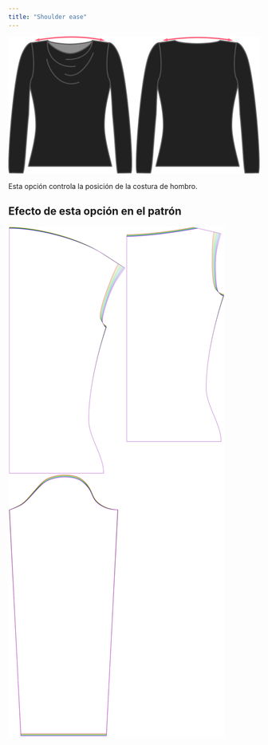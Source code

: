 ```yaml
---
title: "Shoulder ease"
---
```


![La opción de holgura de hombro en Diana](./shoulderease.svg)

Esta opción controla la posición de la costura de hombro.

## Efecto de esta opción en el patrón

![Esta imagen muestra el efecto de esta opción superponiendo varias variantes que tienen un valor diferente para esta opción](diana_shoulderease_sample.svg "Efecto de esta opción en el patrón")
